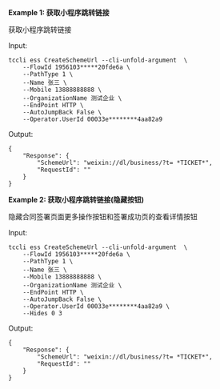 **Example 1: 获取小程序跳转链接**

获取小程序跳转链接

Input: 

```
tccli ess CreateSchemeUrl --cli-unfold-argument  \
    --FlowId 1956103*****20fde6a \
    --PathType 1 \
    --Name 张三 \
    --Mobile 13888888888 \
    --OrganizationName 测试企业 \
    --EndPoint HTTP \
    --AutoJumpBack False \
    --Operator.UserId 00033e********4aa82a9
```

Output: 
```
{
    "Response": {
        "SchemeUrl": "weixin://dl/business/?t= *TICKET*",
        "RequestId": ""
    }
}
```

**Example 2: 获取小程序跳转链接(隐藏按钮)**

隐藏合同签署页面更多操作按钮和签署成功页的查看详情按钮

Input: 

```
tccli ess CreateSchemeUrl --cli-unfold-argument  \
    --FlowId 1956103*****20fde6a \
    --PathType 1 \
    --Name 张三 \
    --Mobile 13888888888 \
    --OrganizationName 测试企业 \
    --EndPoint HTTP \
    --AutoJumpBack False \
    --Operator.UserId 00033e********4aa82a9 \
    --Hides 0 3
```

Output: 
```
{
    "Response": {
        "SchemeUrl": "weixin://dl/business/?t= *TICKET*",
        "RequestId": ""
    }
}
```

